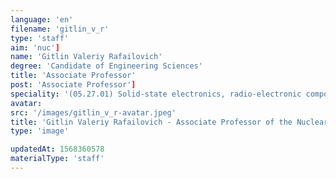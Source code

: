 ```yaml
---
language: 'en'
filename: 'gitlin_v_r'
type: 'staff'
aim: 'nuc']
name: 'Gitlin Valeriy Rafailovich'
degree: 'Candidate of Engineering Sciences'
title: 'Associate Professor'
post: 'Associate Professor']
speciality: '(05.27.01) Solid-state electronics, radio-electronic components, micro-and nanoelectronics based on quantum effects'
avatar:
src: '/images/gitlin_v_r-avatar.jpeg'
title: 'Gitlin Valeriy Rafailovich - Associate Professor of the Nuclear physics Department'
type: 'image'

updatedAt: 1568360578
materialType: 'staff'
---
```


